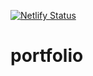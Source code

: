 [![Netlify Status](https://api.netlify.com/api/v1/badges/5a64e75e-7851-4ed1-aace-25fffacf14a0/deploy-status)](https://app.netlify.com/sites/christopherjfoster/deploys)

# portfolio
